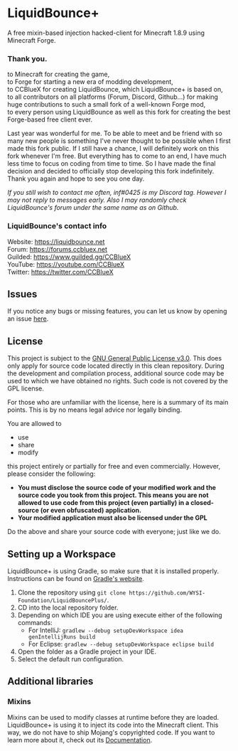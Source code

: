 # LiquidBounce+
A free mixin-based injection hacked-client for Minecraft 1.8.9 using Minecraft Forge.

### Thank you.
to Minecraft for creating the game, \
to Forge for starting a new era of modding development, \
to CCBlueX for creating LiquidBounce, which LiquidBounce+ is based on, \
to all contributors on all platforms (Forum, Discord, Github...) for making huge contributions to such a small fork of a well-known Forge mod, \
to every person using LiquidBounce as well as this fork for creating the best Forge-based free client ever.

Last year was wonderful for me. To be able to meet and be friend with so many new people is something I've never thought to be possible when I first made this fork public. If I still have a chance, I will definitely work on this fork whenever I'm free. But everything has to come to an end, I have much less time to focus on coding from time to time. So I have made the final decision and decided to officially stop developing this fork indefinitely. Thank you again and hope to see you one day.

*If you still wish to contact me often, inf#0425 is my Discord tag. However I may not reply to messages early. Also I may randomly check LiquidBounce's forum under the same name as on Github.*

### LiquidBounce's contact info
Website: https://liquidbounce.net \
Forum: https://forums.ccbluex.net \
Guilded: https://www.guilded.gg/CCBlueX \
YouTube: https://youtube.com/CCBlueX \
Twitter: https://twitter.com/CCBlueX 

## Issues
If you notice any bugs or missing features, you can let us know by opening an issue [here](https://github.com/WYSI-Foundation/LiquidBouncePlus/issues).

## License
This project is subject to the [GNU General Public License v3.0](LICENSE). This does only apply for source code located directly in this clean repository. During the development and compilation process, additional source code may be used to which we have obtained no rights. Such code is not covered by the GPL license.

For those who are unfamiliar with the license, here is a summary of its main points. This is by no means legal advice nor legally binding.

You are allowed to
- use
- share
- modify

this project entirely or partially for free and even commercially. However, please consider the following:

- **You must disclose the source code of your modified work and the source code you took from this project. This means you are not allowed to use code from this project (even partially) in a closed-source (or even obfuscated) application.**
- **Your modified application must also be licensed under the GPL** 

Do the above and share your source code with everyone; just like we do.

## Setting up a Workspace
LiquidBounce+ is using Gradle, so make sure that it is installed properly. Instructions can be found on [Gradle's website](https://gradle.org/install/).
1. Clone the repository using `git clone https://github.com/WYSI-Foundation/LiquidBouncePlus/`. 
2. CD into the local repository folder.
4. Depending on which IDE you are using execute either of the following commands:
    - For IntelliJ: `gradlew --debug setupDevWorkspace idea genIntellijRuns build`
    - For Eclipse: `gradlew --debug setupDevWorkspace eclipse build`
5. Open the folder as a Gradle project in your IDE.
6. Select the default run configuration.

## Additional libraries
### Mixins
Mixins can be used to modify classes at runtime before they are loaded. LiquidBounce+ is using it to inject its code into the Minecraft client. This way, we do not have to ship Mojang's copyrighted code. If you want to learn more about it, check out its [Documentation](https://docs.spongepowered.org/5.1.0/en/plugin/internals/mixins.html).